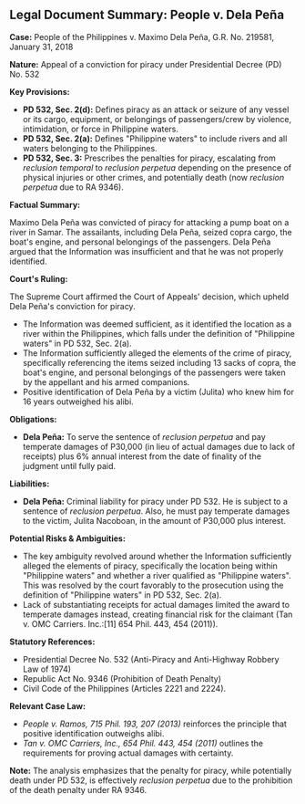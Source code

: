 ## Legal Document Summary: People v. Dela Peña

**Case:** People of the Philippines v. Maximo Dela Peña, G.R. No. 219581, January 31, 2018

**Nature:** Appeal of a conviction for piracy under Presidential Decree (PD) No. 532

**Key Provisions:**

*   **PD 532, Sec. 2(d):** Defines piracy as an attack or seizure of any vessel or its cargo, equipment, or belongings of passengers/crew by violence, intimidation, or force in Philippine waters.
*   **PD 532, Sec. 2(a):** Defines "Philippine waters" to include rivers and all waters belonging to the Philippines.
*   **PD 532, Sec. 3:** Prescribes the penalties for piracy, escalating from *reclusion temporal* to *reclusion perpetua* depending on the presence of physical injuries or other crimes, and potentially death (now *reclusion perpetua* due to RA 9346).

**Factual Summary:**

Maximo Dela Peña was convicted of piracy for attacking a pump boat on a river in Samar. The assailants, including Dela Peña, seized copra cargo, the boat's engine, and personal belongings of the passengers. Dela Peña argued that the Information was insufficient and that he was not properly identified.

**Court's Ruling:**

The Supreme Court affirmed the Court of Appeals' decision, which upheld Dela Peña's conviction for piracy.

*   The Information was deemed sufficient, as it identified the location as a river within the Philippines, which falls under the definition of "Philippine waters" in PD 532, Sec. 2(a).
*   The Information sufficiently alleged the elements of the crime of piracy, specifically referencing the items seized including 13 sacks of copra, the boat's engine, and personal belongings of the passengers were taken by the appellant and his armed companions.
*   Positive identification of Dela Peña by a victim (Julita) who knew him for 16 years outweighed his alibi.

**Obligations:**

*   **Dela Peña:** To serve the sentence of *reclusion perpetua* and pay temperate damages of P30,000 (in lieu of actual damages due to lack of receipts) plus 6% annual interest from the date of finality of the judgment until fully paid.

**Liabilities:**

*   **Dela Peña:** Criminal liability for piracy under PD 532. He is subject to a sentence of *reclusion perpetua*. Also, he must pay temperate damages to the victim, Julita Nacoboan, in the amount of P30,000 plus interest.

**Potential Risks & Ambiguities:**

*   The key ambiguity revolved around whether the Information sufficiently alleged the elements of piracy, specifically the location being within "Philippine waters" and whether a river qualified as "Philippine waters". This was resolved by the court favorably to the prosecution using the definition of "Philippine waters" in PD 532, Sec. 2(a).
*   Lack of substantiating receipts for actual damages limited the award to temperate damages instead, creating financial risk for the claimant (Tan v. OMC Carriers. Inc.:[11] 654 Phil. 443, 454 (2011)).

**Statutory References:**

*   Presidential Decree No. 532 (Anti-Piracy and Anti-Highway Robbery Law of 1974)
*   Republic Act No. 9346 (Prohibition of Death Penalty)
*   Civil Code of the Philippines (Articles 2221 and 2224).

**Relevant Case Law:**

*   *People v. Ramos, 715 Phil. 193, 207 (2013)* reinforces the principle that positive identification outweighs alibi.
*   *Tan v. OMC Carriers, Inc., 654 Phil. 443, 454 (2011)* outlines the requirements for proving actual damages with certainty.

**Note:** The analysis emphasizes that the penalty for piracy, while potentially death under PD 532, is effectively *reclusion perpetua* due to the prohibition of the death penalty under RA 9346.
